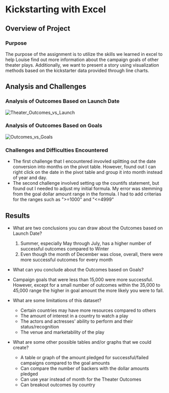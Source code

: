 # Kickstarting with Excel

## Overview of Project

### Purpose
The purpose of the assignment is to utilize the skills we learned in excel to help Louise find out more information about the campaign goals of other theater plays. Additionally, we want to present a story using visualization methods based on the kickstarter data provided through line charts.  
## Analysis and Challenges

### Analysis of Outcomes Based on Launch Date
![Theater_Outcomes_vs_Launch](https://user-images.githubusercontent.com/119149740/209416901-e168ac74-73ef-4d50-83ab-c0d4e3d39432.png)

### Analysis of Outcomes Based on Goals
![Outcomes_vs_Goals](https://user-images.githubusercontent.com/119149740/209416985-a7eb019a-fb1f-4580-a1ae-178a86a90fd4.png)

### Challenges and Difficulties Encountered
- The first challenge that I encountered invovled splitting out the date conversion into months on the pivot table. However, found out I can right click on the date in the pivot table and group it into month instead of year and day. 
- The second challenge involved setting up the countifs statement, but found out I needed to adjust my initial formula. My error was stemming from the goal dollar amount range in the formula. I had to add criterias for the ranges such as ">=1000" and "<=4999"

## Results

- What are two conclusions you can draw about the Outcomes based on Launch Date?
  1. Summer, especially May through July, has a higher number of successful outcomes compared to Winter
  2. Even though the month of December was close, overall, there were more successful outcomes for every month

- What can you conclude about the Outcomes based on Goals?
- Campaign goals that were less than 15,000 were more successful. However, except for a small number of outcomes within the 35,000 to 45,000 range the higher in goal amount the more likely you were to fail.

- What are some limitations of this dataset?
  - Certain countries may have more resources compared to others
  - The amount of interest in a country to watch a play
  - The actors and actresses' ability to perform and their status/recognition
  - The venue and marketability of the play

- What are some other possible tables and/or graphs that we could create?
  - A table or graph of the amount pledged for successful/failed campaigns compared to the goal amounts
  - Can compare the number of backers with the dollar amounts pledged 
  - Can use year instead of month for the Theater Outcomes
  - Can breakout outcomes by country
